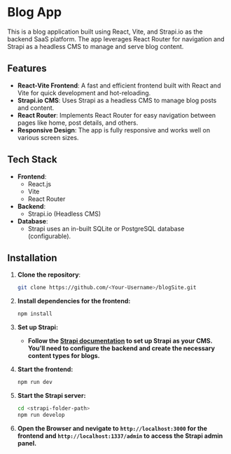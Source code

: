 # Blog App

This is a blog application built using React, Vite, and Strapi.io as the backend SaaS platform. The app leverages React Router for navigation and Strapi as a headless CMS to manage and serve blog content.

## Features

- **React-Vite Frontend**: A fast and efficient frontend built with React and Vite for quick development and hot-reloading.
- **Strapi.io CMS**: Uses Strapi as a headless CMS to manage blog posts and content.
- **React Router**: Implements React Router for easy navigation between pages like home, post details, and others.
- **Responsive Design**: The app is fully responsive and works well on various screen sizes.

## Tech Stack

- **Frontend**:
  - React.js
  - Vite
  - React Router
- **Backend**:
  - Strapi.io (Headless CMS)
- **Database**:
  - Strapi uses an in-built SQLite or PostgreSQL database (configurable).

## Installation

1. **Clone the repository**:

   ```bash
   git clone https://github.com/<Your-Username>/blogSite.git

   ```

2. **Install dependencies for the frontend:**

   ```bash
   npm install

   ```

3. **Set up Strapi:**

   - **Follow the [Strapi documentation](https://docs.strapi.io/dev-docs/intro) to set up Strapi as your CMS. You’ll need to configure the backend and create the necessary content types for blogs.**

4. **Start the frontend:**

   ```bash
   npm run dev

   ```

5. **Start the Strapi server:**

   ```bash
   cd <strapi-folder-path>
   npm run develop

   ```

6. **Open the Browser and nevigate to <code>http://localhost:3000</code> for the frontend and <code>http://localhost:1337/admin</code> to access the Strapi admin panel.**
